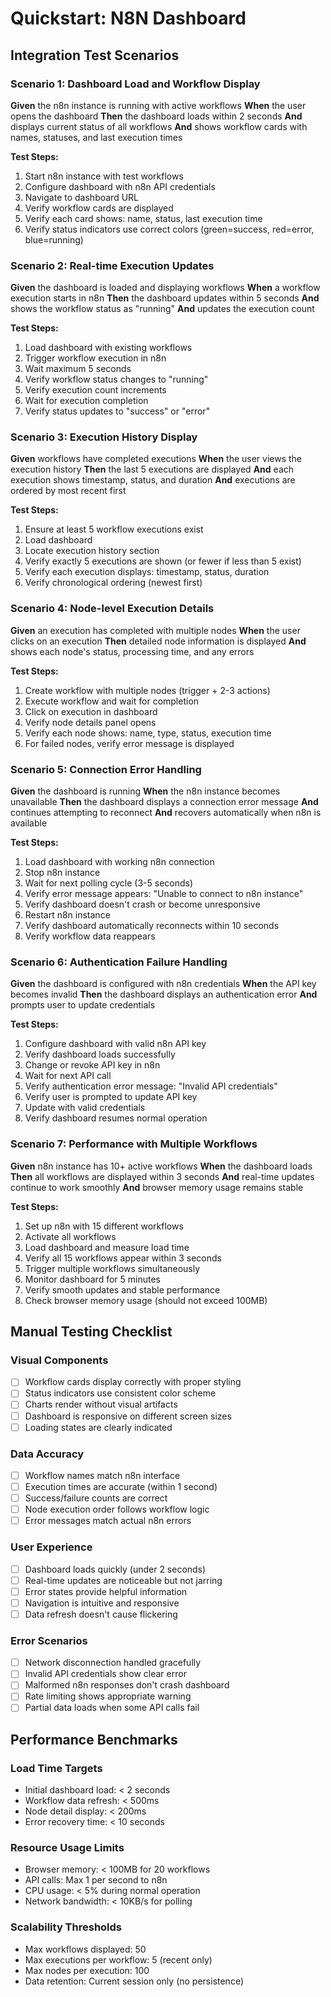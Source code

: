 # Quickstart: N8N Dashboard

## Integration Test Scenarios

### Scenario 1: Dashboard Load and Workflow Display
**Given** the n8n instance is running with active workflows
**When** the user opens the dashboard
**Then** the dashboard loads within 2 seconds
**And** displays current status of all workflows
**And** shows workflow cards with names, statuses, and last execution times

**Test Steps:**
1. Start n8n instance with test workflows
2. Configure dashboard with n8n API credentials
3. Navigate to dashboard URL
4. Verify workflow cards are displayed
5. Verify each card shows: name, status, last execution time
6. Verify status indicators use correct colors (green=success, red=error, blue=running)

### Scenario 2: Real-time Execution Updates
**Given** the dashboard is loaded and displaying workflows
**When** a workflow execution starts in n8n
**Then** the dashboard updates within 5 seconds
**And** shows the workflow status as "running"
**And** updates the execution count

**Test Steps:**
1. Load dashboard with existing workflows
2. Trigger workflow execution in n8n
3. Wait maximum 5 seconds
4. Verify workflow status changes to "running"
5. Verify execution count increments
6. Wait for execution completion
7. Verify status updates to "success" or "error"

### Scenario 3: Execution History Display
**Given** workflows have completed executions
**When** the user views the execution history
**Then** the last 5 executions are displayed
**And** each execution shows timestamp, status, and duration
**And** executions are ordered by most recent first

**Test Steps:**
1. Ensure at least 5 workflow executions exist
2. Load dashboard
3. Locate execution history section
4. Verify exactly 5 executions are shown (or fewer if less than 5 exist)
5. Verify each execution displays: timestamp, status, duration
6. Verify chronological ordering (newest first)

### Scenario 4: Node-level Execution Details
**Given** an execution has completed with multiple nodes
**When** the user clicks on an execution
**Then** detailed node information is displayed
**And** shows each node's status, processing time, and any errors

**Test Steps:**
1. Create workflow with multiple nodes (trigger + 2-3 actions)
2. Execute workflow and wait for completion
3. Click on execution in dashboard
4. Verify node details panel opens
5. Verify each node shows: name, type, status, execution time
6. For failed nodes, verify error message is displayed

### Scenario 5: Connection Error Handling
**Given** the dashboard is running
**When** the n8n instance becomes unavailable
**Then** the dashboard displays a connection error message
**And** continues attempting to reconnect
**And** recovers automatically when n8n is available

**Test Steps:**
1. Load dashboard with working n8n connection
2. Stop n8n instance
3. Wait for next polling cycle (3-5 seconds)
4. Verify error message appears: "Unable to connect to n8n instance"
5. Verify dashboard doesn't crash or become unresponsive
6. Restart n8n instance
7. Verify dashboard automatically reconnects within 10 seconds
8. Verify workflow data reappears

### Scenario 6: Authentication Failure Handling
**Given** the dashboard is configured with n8n credentials
**When** the API key becomes invalid
**Then** the dashboard displays an authentication error
**And** prompts user to update credentials

**Test Steps:**
1. Configure dashboard with valid n8n API key
2. Verify dashboard loads successfully
3. Change or revoke API key in n8n
4. Wait for next API call
5. Verify authentication error message: "Invalid API credentials"
6. Verify user is prompted to update API key
7. Update with valid credentials
8. Verify dashboard resumes normal operation

### Scenario 7: Performance with Multiple Workflows
**Given** n8n instance has 10+ active workflows
**When** the dashboard loads
**Then** all workflows are displayed within 3 seconds
**And** real-time updates continue to work smoothly
**And** browser memory usage remains stable

**Test Steps:**
1. Set up n8n with 15 different workflows
2. Activate all workflows
3. Load dashboard and measure load time
4. Verify all 15 workflows appear within 3 seconds
5. Trigger multiple workflows simultaneously
6. Monitor dashboard for 5 minutes
7. Verify smooth updates and stable performance
8. Check browser memory usage (should not exceed 100MB)

## Manual Testing Checklist

### Visual Components
- [ ] Workflow cards display correctly with proper styling
- [ ] Status indicators use consistent color scheme
- [ ] Charts render without visual artifacts
- [ ] Dashboard is responsive on different screen sizes
- [ ] Loading states are clearly indicated

### Data Accuracy
- [ ] Workflow names match n8n interface
- [ ] Execution times are accurate (within 1 second)
- [ ] Success/failure counts are correct
- [ ] Node execution order follows workflow logic
- [ ] Error messages match actual n8n errors

### User Experience
- [ ] Dashboard loads quickly (under 2 seconds)
- [ ] Real-time updates are noticeable but not jarring
- [ ] Error states provide helpful information
- [ ] Navigation is intuitive and responsive
- [ ] Data refresh doesn't cause flickering

### Error Scenarios
- [ ] Network disconnection handled gracefully
- [ ] Invalid API credentials show clear error
- [ ] Malformed n8n responses don't crash dashboard
- [ ] Rate limiting shows appropriate warning
- [ ] Partial data loads when some API calls fail

## Performance Benchmarks

### Load Time Targets
- Initial dashboard load: < 2 seconds
- Workflow data refresh: < 500ms
- Node detail display: < 200ms
- Error recovery time: < 10 seconds

### Resource Usage Limits
- Browser memory: < 100MB for 20 workflows
- API calls: Max 1 per second to n8n
- CPU usage: < 5% during normal operation
- Network bandwidth: < 10KB/s for polling

### Scalability Thresholds
- Max workflows displayed: 50
- Max executions per workflow: 5 (recent only)
- Max nodes per execution: 100
- Data retention: Current session only (no persistence)